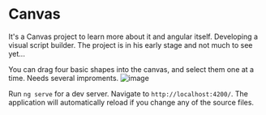 # Canvas
It's a Canvas project to learn more about it and angular itself.
Developing a visual script builder. The project is in his early stage and not much to see yet...

You can drag four basic shapes into the canvas, and select them one at a time. Needs several improments.
![image](https://github.com/amorminio/canvas/assets/9021717/633031f1-f36d-4152-aaf6-03c25053c8f8)


Run `ng serve` for a dev server. Navigate to `http://localhost:4200/`. The application will automatically reload if you change any of the source files.

